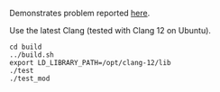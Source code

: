 Demonstrates problem reported [here](https://github.com/chriskohlhoff/asio/issues/880).

Use the latest Clang (tested with Clang 12 on Ubuntu).

```
cd build
../build.sh
export LD_LIBRARY_PATH=/opt/clang-12/lib
./test
./test_mod
```

